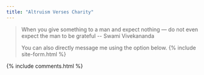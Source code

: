 ```yaml
---
title: "Altruism Verses Charity"
---
```

> When you give something to a man and expect nothing — do not even expect the man to be grateful -- Swami Vivekananda
>
> You can also directly message me using the option below.
{% include site-form.html %}



{% include comments.html %}
